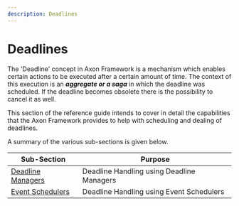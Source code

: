 ```yaml
---
description: Deadlines
---
```


# Deadlines

The 'Deadline' concept in Axon Framework is a mechanism which enables certain actions to be executed after a certain amount of time. The context of this execution is an _**aggregate or a saga**_ in which the deadline was scheduled. If the deadline becomes obsolete there is the possibility to cancel it as well.‌

This section of the reference guide intends to cover in detail the capabilities that the Axon Framework provides to help with scheduling and dealing of deadlines.‌

A summary of the various sub-sections is given below.

| Sub-Section                                 | Purpose                                   |
| ------------------------------------------- | ----------------------------------------- |
| ​[Deadline Managers​](deadline-managers.md) | Deadline Handling using Deadline Managers |
| ​[Event Schedulers​](event-schedulers.md)   | Deadline Handling using Event Schedulers  |
